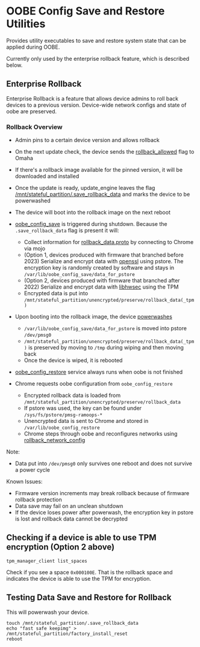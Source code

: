 # OOBE Config Save and Restore Utilities

Provides utility executables to save and restore system state that can be
applied during OOBE.

Currently only used by the enterprise rollback feature, which is described
below.

## Enterprise Rollback

Enterprise Rollback is a feature that allows device admins to roll back devices
to a previous version. Device-wide network configs and state of oobe are
preserved.

### Rollback Overview

- Admin pins to a certain device version and allows rollback
- On the next update check, the device sends the [rollback_allowed](https://source.chromium.org/chromium/aosp/platform/system/update_engine/+/HEAD:cros/omaha_request_builder_xml.cc;l=159;drc=bed15aeab709496288faa6ab288b7d0e6cde0630)
flag to Omaha
- If there's a rollback image available for the pinned version, it will be
downloaded and installed
- Once the update is ready, update_engine leaves the flag
[/mnt/stateful_partition/.save_rollback_data](https://source.chromium.org/chromium/aosp/platform/system/update_engine/+/HEAD:cros/hardware_chromeos.cc;l=262;drc=bed15aeab709496288faa6ab288b7d0e6cde0630)
and marks the device to be powerwashed
- The device will boot into the rollback image on the next reboot


- [oobe_config_save](http://cs/chromeos_public/src/platform2/oobe_config/etc/init/oobe_config_save.conf)
is triggered during shutdown. Because the `.save_rollback_data` flag is present
it will:
	- Collect information for [rollback_data.proto](./rollback_data.proto)
	by connecting to Chrome via mojo
	- (Option 1, devices produced with firmware that branched before 2023)
	Serialize and encrypt data with [openssl](./config/rollback_openssl_encryption.h)
	using pstore. The encryption key is randomly created by software and stays
	in `/var/lib/oobe_config_save/data_for_pstore`
	- (Option 2, devices produced with firmware that branched after 2022)
	Serialize and encrypt data with [libhwsec](../libhwsec/frontend/oobe_config/)
	using the TPM
	- Encrypted data is put into
	`/mnt/stateful_partition/unencrypted/preserve/rollback_data(_tpm)`

- Upon booting into the rollback image, the device
[powerwashes](/init/clobber_state.cc)
	- `/var/lib/oobe_config_save/data_for_pstore` is moved into pstore
	`/dev/pmsg0`
	- `/mnt/stateful_partition/unencrypted/preserve/rollback_data(_tpm)` is
	preserved by moving to `/tmp` during wiping and then moving back
	- Once the device is wiped, it is rebooted


- [oobe_config_restore](./etc/init/oobe_config_restore.conf)
service always runs when oobe is not finished
- Chrome requests oobe configuration from `oobe_config_restore`
	- Encrypted rollback data is loaded from
	`/mnt/stateful_partition/unencrypted/preserve/rollback_data`
	- If pstore was used, the key can be found under `/sys/fs/pstore/pmsg-ramoops-*`
	- Unencrypted data is sent to Chrome and stored in
	`/var/lib/oobe_config_restore`
	- Chrome steps through oobe and reconfigures networks using
	[rollback_network_config](https://source.chromium.org/chromium/chromium/src/+/main:chrome/browser/ash/net/rollback_network_config/)

Note:
- Data put into `/dev/pmsg0` only survives one reboot and does not survive a
	power cycle

Known Issues:
- Firmware version increments may break rollback because of firmware rollback
	protection
- Data save may fail on an unclean shutdown
- If the device loses power after powerwash, the encryption key in pstore is lost and
	rollback data cannot be decrypted

## Checking if a device is able to use TPM encryption (Option 2 above)

```
tpm_manager_client list_spaces
```
Check if you see a space `0x000100E`. That is the rollback space and indicates
the device is able to use the TPM for encryption.

## Testing Data Save and Restore for Rollback

This will powerwash your device.

```
touch /mnt/stateful_partition/.save_rollback_data
echo "fast safe keepimg" > /mnt/stateful_partition/factory_install_reset
reboot
```
